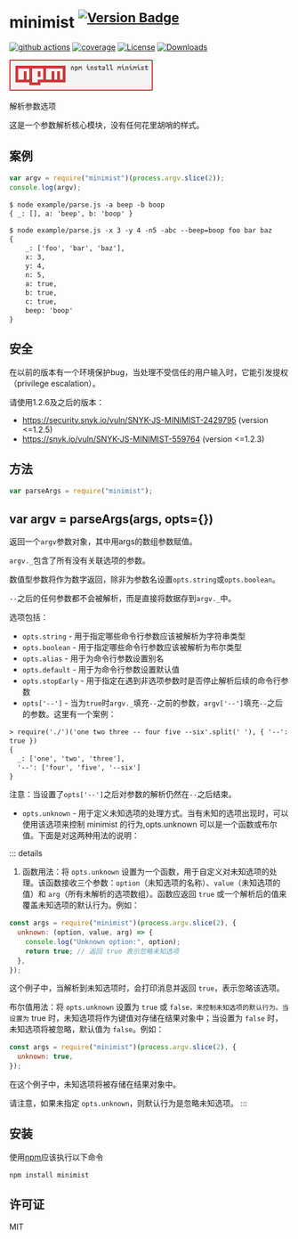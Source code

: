 # minimist <sup>[![Version Badge][npm-version-svg]][package-url]</sup>

[![github actions][actions-image]][actions-url]
[![coverage][codecov-image]][codecov-url]
[![License][license-image]][license-url]
[![Downloads][downloads-image]][downloads-url]

[![npm badge][npm-badge-png]][package-url]

解析参数选项

这是一个参数解析核心模块，没有任何花里胡哨的样式。

## 案例

```js
var argv = require("minimist")(process.argv.slice(2));
console.log(argv);
```

```
$ node example/parse.js -a beep -b boop
{ _: [], a: 'beep', b: 'boop' }
```

```
$ node example/parse.js -x 3 -y 4 -n5 -abc --beep=boop foo bar baz
{
	_: ['foo', 'bar', 'baz'],
	x: 3,
	y: 4,
	n: 5,
	a: true,
	b: true,
	c: true,
	beep: 'boop'
}
```

## 安全

在以前的版本有一个环境保护bug，当处理不受信任的用户输入时，它能引发提权（privilege escalation）。

请使用1.2.6及之后的版本：

- https://security.snyk.io/vuln/SNYK-JS-MINIMIST-2429795 (version <=1.2.5)
- https://snyk.io/vuln/SNYK-JS-MINIMIST-559764 (version <=1.2.3)

## 方法

```js
var parseArgs = require("minimist");
```

## var argv = parseArgs(args, opts={})

返回一个`argv`参数对象，其中用args的数组参数赋值。

`argv._`包含了所有没有关联选项的参数。

数值型参数将作为数字返回，除非为参数名设置`opts.string`或`opts.boolean`。

`--`之后的任何参数都不会被解析，而是直接将数据存到`argv._`中。

选项包括：

- `opts.string` - 用于指定哪些命令行参数应该被解析为字符串类型
- `opts.boolean` - 用于指定哪些命令行参数应该被解析为布尔类型
- `opts.alias` - 用于为命令行参数设置别名
- `opts.default` - 用于为命令行参数设置默认值
- `opts.stopEarly` - 用于指定在遇到非选项参数时是否停止解析后续的命令行参数
- `opts['--']` - 当为`true`时`argv._`填充`--`之前的参数，`argv['--']`填充`--`之后的参数。这里有一个案例：

```
> require('./')('one two three -- four five --six'.split(' '), { '--': true })
{
  _: ['one', 'two', 'three'],
  '--': ['four', 'five', '--six']
}
```

注意：当设置了`opts['--']`之后对参数的解析仍然在`--`之后结束。

- `opts.unknown` - 用于定义未知选项的处理方式。当有未知的选项出现时，可以使用该选项来控制 minimist 的行为,opts.unknown 可以是一个函数或布尔值。下面是对这两种用法的说明：

::: details

1. 函数用法：将 `opts.unknown` 设置为一个函数，用于自定义对未知选项的处理。该函数接收三个参数：`option`（未知选项的名称）、`value`（未知选项的值）和 `arg`（所有未解析的选项数组）。函数应返回 `true` 或一个解析后的值来覆盖未知选项的默认行为。例如：

```javascript
const args = require("minimist")(process.argv.slice(2), {
  unknown: (option, value, arg) => {
    console.log("Unknown option:", option);
    return true; // 返回 true 表示忽略未知选项
  },
});
```

这个例子中，当解析到未知选项时，会打印消息并返回 `true`，表示忽略该选项。

布尔值用法：将 `opts.unknown` 设置为 `true` 或 `false，来控制未知选项的默认行为。当设置为` true 时，未知选项将作为键值对存储在结果对象中；当设置为 `false` 时，未知选项将被忽略，默认值为 `false`。例如：

```javascript
const args = require("minimist")(process.argv.slice(2), {
  unknown: true,
});
```

在这个例子中，未知选项将被存储在结果对象中。

请注意，如果未指定 `opts.unknown`，则默认行为是忽略未知选项。
:::

## 安装

使用[npm][npm-url]应该执行以下命令

```shell
npm install minimist
```

## 许可证

MIT

[package-url]: https://npmjs.org/package/minimist
[npm-version-svg]: https://versionbadg.es/minimistjs/minimist.svg
[npm-badge-png]: ./npm-install.png
[license-image]: https://img.shields.io/npm/l/minimist.svg
[license-url]: https://github.com/minimistjs/minimist/blob/main/LICENSE
[downloads-image]: https://img.shields.io/npm/dm/minimist.svg
[downloads-url]: https://npm-stat.com/charts.html?package=minimist
[codecov-image]: https://codecov.io/gh/minimistjs/minimist/branch/main/graphs/badge.svg
[codecov-url]: https://app.codecov.io/gh/minimistjs/minimist/
[actions-image]: https://img.shields.io/endpoint?url=https://github-actions-badge-u3jn4tfpocch.runkit.sh/minimistjs/minimist
[actions-url]: https://github.com/minimistjs/minimist/actions
[npm-url]: https://npmjs.org/

